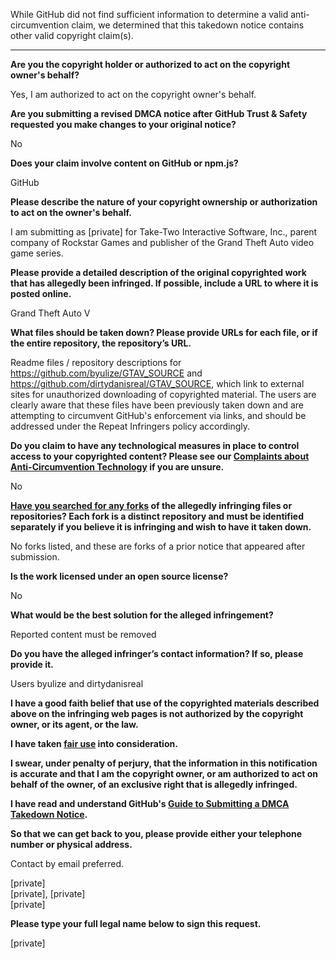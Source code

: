 While GitHub did not find sufficient information to determine a valid anti-circumvention claim, we determined that this takedown notice contains other valid copyright claim(s).

---

**Are you the copyright holder or authorized to act on the copyright owner's behalf?**

Yes, I am authorized to act on the copyright owner's behalf.

**Are you submitting a revised DMCA notice after GitHub Trust & Safety requested you make changes to your original notice?**

No

**Does your claim involve content on GitHub or npm.js?**

GitHub

**Please describe the nature of your copyright ownership or authorization to act on the owner's behalf.**

I am submitting as [private] for Take-Two Interactive Software, Inc., parent company of Rockstar Games and publisher of the Grand Theft Auto video game series.

**Please provide a detailed description of the original copyrighted work that has allegedly been infringed. If possible, include a URL to where it is posted online.**

Grand Theft Auto V

**What files should be taken down? Please provide URLs for each file, or if the entire repository, the repository’s URL.**

Readme files / repository descriptions for https://github.com/byulize/GTAV_SOURCE and https://github.com/dirtydanisreal/GTAV_SOURCE, which link to external sites for unauthorized downloading of copyrighted material. The users are clearly aware that these files have been previously taken down and are attempting to circumvent GitHub's enforcement via links, and should be addressed under the Repeat Infringers policy accordingly.

**Do you claim to have any technological measures in place to control access to your copyrighted content? Please see our <a href="https://docs.github.com/articles/guide-to-submitting-a-dmca-takedown-notice#complaints-about-anti-circumvention-technology">Complaints about Anti-Circumvention Technology</a> if you are unsure.**

No

**<a href="https://docs.github.com/articles/dmca-takedown-policy#b-what-about-forks-or-whats-a-fork">Have you searched for any forks</a> of the allegedly infringing files or repositories? Each fork is a distinct repository and must be identified separately if you believe it is infringing and wish to have it taken down.**

No forks listed, and these are forks of a prior notice that appeared after submission.

**Is the work licensed under an open source license?**

No

**What would be the best solution for the alleged infringement?**

Reported content must be removed

**Do you have the alleged infringer’s contact information? If so, please provide it.**

Users byulize and dirtydanisreal

**I have a good faith belief that use of the copyrighted materials described above on the infringing web pages is not authorized by the copyright owner, or its agent, or the law.**

**I have taken <a href="https://www.lumendatabase.org/topics/22">fair use</a> into consideration.**

**I swear, under penalty of perjury, that the information in this notification is accurate and that I am the copyright owner, or am authorized to act on behalf of the owner, of an exclusive right that is allegedly infringed.**

**I have read and understand GitHub's <a href="https://docs.github.com/articles/guide-to-submitting-a-dmca-takedown-notice/">Guide to Submitting a DMCA Takedown Notice</a>.**

**So that we can get back to you, please provide either your telephone number or physical address.**

Contact by email preferred.

[private]  
[private], [private]  
[private]

**Please type your full legal name below to sign this request.**

[private]
